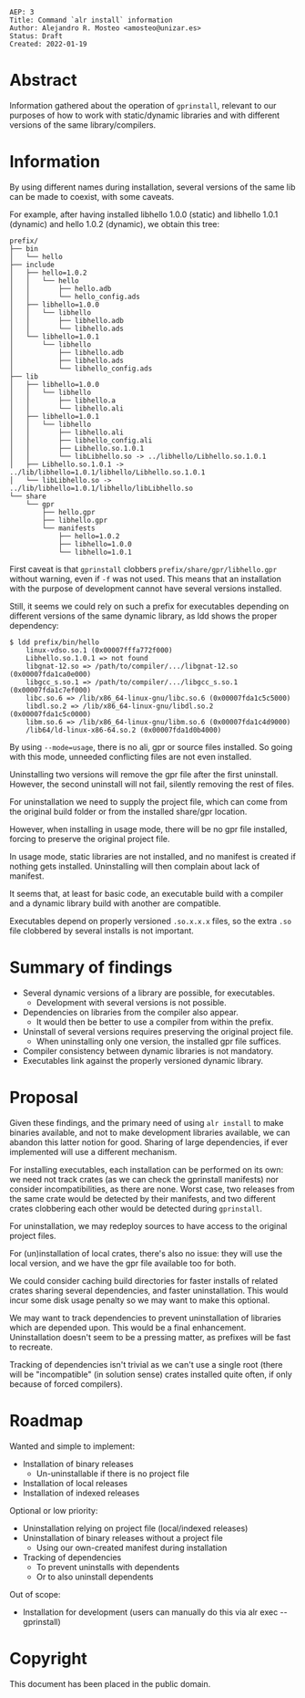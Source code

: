     AEP: 3
    Title: Command `alr install` information
    Author: Alejandro R. Mosteo <amosteo@unizar.es>
    Status: Draft
    Created: 2022-01-19

Abstract
========

Information gathered about the operation of `gprinstall`, relevant to our
purposes of how to work with static/dynamic libraries and with different
versions of the same library/compilers.

Information
===========

By using different names during installation, several versions of the same lib
can be made to coexist, with some caveats.

For example, after having installed libhello 1.0.0 (static) and libhello 1.0.1
(dynamic) and hello 1.0.2 (dynamic), we obtain this tree:

```
prefix/
├── bin
│   └── hello
├── include
│   ├── hello=1.0.2
│   │   └── hello
│   │       ├── hello.adb
│   │       └── hello_config.ads
│   ├── libhello=1.0.0
│   │   └── libhello
│   │       ├── libhello.adb
│   │       └── libhello.ads
│   └── libhello=1.0.1
│       └── libhello
│           ├── libhello.adb
│           ├── libhello.ads
│           └── libhello_config.ads
├── lib
│   ├── libhello=1.0.0
│   │   └── libhello
│   │       ├── libhello.a
│   │       └── libhello.ali
│   ├── libhello=1.0.1
│   │   └── libhello
│   │       ├── libhello.ali
│   │       ├── libhello_config.ali
│   │       ├── Libhello.so.1.0.1
│   │       └── libLibhello.so -> ../libhello/Libhello.so.1.0.1
│   ├── Libhello.so.1.0.1 -> ../lib/libhello=1.0.1/libhello/Libhello.so.1.0.1
│   └── libLibhello.so -> ../lib/libhello=1.0.1/libhello/libLibhello.so
└── share
    └── gpr
        ├── hello.gpr
        ├── libhello.gpr
        └── manifests
            ├── hello=1.0.2
            ├── libhello=1.0.0
            └── libhello=1.0.1
```

First caveat is that `gprinstall` clobbers `prefix/share/gpr/libhello.gpr`
without warning, even if `-f` was not used. This means that an installation
with the purpose of development cannot have several versions installed.

Still, it seems we could rely on such a prefix for executables depending on
different versions of the same dynamic library, as ldd shows the proper
dependency:

```
$ ldd prefix/bin/hello
	linux-vdso.so.1 (0x00007fffa772f000)
	Libhello.so.1.0.1 => not found
	libgnat-12.so => /path/to/compiler/.../libgnat-12.so (0x00007fda1ca0e000)
	libgcc_s.so.1 => /path/to/compiler/.../libgcc_s.so.1 (0x00007fda1c7ef000)
	libc.so.6 => /lib/x86_64-linux-gnu/libc.so.6 (0x00007fda1c5c5000)
	libdl.so.2 => /lib/x86_64-linux-gnu/libdl.so.2 (0x00007fda1c5c0000)
	libm.so.6 => /lib/x86_64-linux-gnu/libm.so.6 (0x00007fda1c4d9000)
	/lib64/ld-linux-x86-64.so.2 (0x00007fda1d0b4000)
```

By using `--mode=usage`, there is no ali, gpr or source files installed. So
going with this mode, unneeded conflicting files are not even installed.

Uninstalling two versions will remove the gpr file after the first uninstall.
However, the second uninstall will not fail, silently removing the rest of
files.

For uninstallation we need to supply the project file, which can come from the
original build folder or from the installed share/gpr location.

However, when installing in usage mode, there will be no gpr file installed,
forcing to preserve the original project file.

In usage mode, static libraries are not installed, and no manifest is created
if nothing gets installed. Uninstalling will then complain about lack of manifest.

It seems that, at least for basic code, an executable build with a compiler and
a dynamic library build with another are compatible.

Executables depend on properly versioned `.so.x.x.x` files, so the extra `.so`
file clobbered by several installs is not important.

Summary of findings
===================

- Several dynamic versions of a library are possible, for executables.
  - Development with several versions is not possible.
- Dependencies on libraries from the compiler also appear.
  - It would then be better to use a compiler from within the prefix.
- Uninstall of several versions requires preserving the original project file.
  - When uninstalling only one version, the installed gpr file suffices.
- Compiler consistency between dynamic libraries is not mandatory.
- Executables link against the properly versioned dynamic library.

Proposal
========

Given these findings, and the primary need of using `alr install` to make binaries
available, and not to make development libraries available, we can abandon this
latter notion for good. Sharing of large dependencies, if ever implemented will use
a different mechanism.

For installing executables, each installation can be performed on its own: we need
not track crates (as we can check the gprinstall manifests) nor consider
incompatibilities, as there are none. Worst case, two releases from the same crate
would be detected by their manifests, and two different crates clobbering each other
would be detected during `gprinstall`.

For uninstallation, we may redeploy sources to have access to the original project
files.

For (un)installation of local crates, there's also no issue: they will use the local
version, and we have the gpr file available too for both.

We could consider caching build directories for faster installs of related crates
sharing several dependencies, and faster uninstallation. This would incur some disk
usage penalty so we may want to make this optional.

We may want to track dependencies to prevent uninstallation of libraries which are
depended upon. This would be a final enhancement. Uninstallation doesn't seem to be
a pressing matter, as prefixes will be fast to recreate.

Tracking of dependencies isn't trivial as we can't use a single root (there will be
"incompatible" (in solution sense) crates installed quite often, if only because of
forced compilers).

Roadmap
=======

Wanted and simple to implement:

- Installation of binary releases
   - Un-uninstallable if there is no project file
- Installation of local releases
- Installation of indexed releases

Optional or low priority:

- Uninstallation relying on project file (local/indexed releases)
- Uninstallation of binary releases without a project file
   - Using our own-created manifest during installation
- Tracking of dependencies
   - To prevent uninstalls with dependents
   - Or to also uninstall dependents

Out of scope:

- Installation for development (users can manually do this via alr exec -- gprinstall)

Copyright
=========

This document has been placed in the public domain.